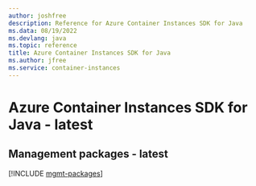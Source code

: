 ```yaml
---
author: joshfree
description: Reference for Azure Container Instances SDK for Java
ms.data: 08/19/2022
ms.devlang: java
ms.topic: reference
title: Azure Container Instances SDK for Java
ms.author: jfree
ms.service: container-instances
---
```

# Azure Container Instances SDK for Java - latest

## Management packages - latest
[!INCLUDE [mgmt-packages](container-instances-mgmt-index.md)]